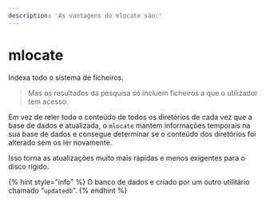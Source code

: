 ```yaml
---
description: 'As vantagens do mlocate são:'
---
```


# mlocate

Indexa todo o sistema de ficheiros. &#x20;

> Mas os resultados da pesquisa só incluem ficheiros a que o utilizador tem acesso.

Em vez de reler todo o conteúdo de todos os diretórios de cada vez que a base de dados e atualizada, o `mlocate` mantem informações temporais na sua base de dados e consegue determinar se o conteúdo dos diretórios foi alterado sem os ler novamente.&#x20;

Isso torna as atualizações muito mais rápidas e menos exigentes para o disco rígido.

{% hint style="info" %}
O banco de dados e criado por um outro utilitário chamado “`updatedb`”.
{% endhint %}
